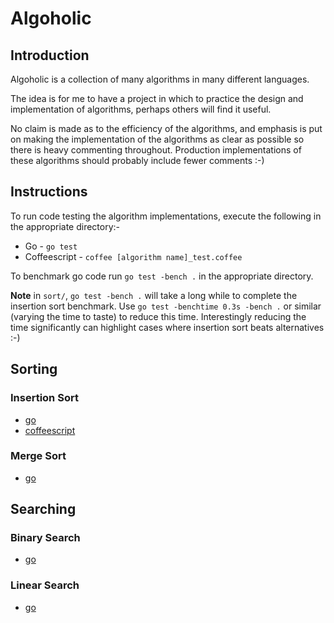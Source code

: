 # Algoholic #

## Introduction ##

Algoholic is a collection of many algorithms in many different languages.

The idea is for me to have a project in which to practice the design and implementation of
algorithms, perhaps others will find it useful.

No claim is made as to the efficiency of the algorithms, and emphasis is put on making the
implementation of the algorithms as clear as possible so there is heavy commenting
throughout. Production implementations of these algorithms should probably include fewer
comments :-)

## Instructions ##

To run code testing the algorithm implementations, execute the following in the appropriate
directory:-

* Go - `go test`
* Coffeescript - `coffee [algorithm name]_test.coffee`

To benchmark go code run `go test -bench .` in the appropriate directory.

__Note__ in `sort/`, `go test -bench .` will take a long while to complete the insertion sort
benchmark. Use `go test -benchtime 0.3s -bench .` or similar (varying the time to taste) to
reduce this time. Interestingly reducing the time significantly can highlight cases where
insertion sort beats alternatives :-)

## Sorting ##

### Insertion Sort ###

* [go][isort_go]
* [coffeescript][isort_cs]

### Merge Sort ###

* [go][msort_go]

## Searching ##

### Binary Search ###

* [go][bsearch_go]

### Linear Search ###

* [go][lsearch_go]

[isort_go]:/sort/isort.go
[isort_cs]:/sort/isort.coffee

[msort_go]:/sort/msort.go

[bsearch_go]:/search/bsearch.go

[lsearch_go]:/search/lsearch.go
